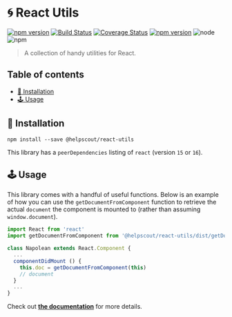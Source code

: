 # 🌀 React Utils

[![npm version](https://badge.fury.io/js/%40helpscout%2Freact-utils.svg)](https://badge.fury.io/js/%40helpscout%2Freact-utils) [![Build Status](https://travis-ci.org/helpscout/react-utils.svg?branch=master)](https://travis-ci.org/helpscout/react-utils) [![Coverage Status](https://coveralls.io/repos/github/helpscout/react-utils/badge.svg?branch=master)](https://coveralls.io/github/helpscout/react-utils?branch=master) [![npm version](https://badge.fury.io/js/%40helpscout%2Fblue.svg)](https://badge.fury.io/js/%40helpscout%2Fblue) ![node](https://img.shields.io/badge/node-8.11.3-blue.svg) ![npm](https://img.shields.io/badge/npm-5.6.0-blue.svg)

> A collection of handy utilities for React.

## Table of contents

<!-- START doctoc generated TOC please keep comment here to allow auto update -->
<!-- DON'T EDIT THIS SECTION, INSTEAD RE-RUN doctoc TO UPDATE -->

- [🔧 Installation](#-installation)
- [🕹 Usage](#%F0%9F%95%B9-usage)

<!-- END doctoc generated TOC please keep comment here to allow auto update -->

## 🔧 Installation

```
npm install --save @helpscout/react-utils
```

This library has a `peerDependencies` listing of `react` (version `15` or `16`).

## 🕹 Usage

This library comes with a handful of useful functions. Below is an example of how you can use the `getDocumentFromComponent` function to retrieve the actual `document` the component is mounted to (rather than assuming `window.document`).

```jsx
import React from 'react'
import getDocumentFromComponent from '@helpscout/react-utils/dist/getDocumentFromComponent'

class Napolean extends React.Component {
  ...
  componentDidMount () {
    this.doc = getDocumentFromComponent(this)
    // document
  }
  ...
}
```

Check out **[the documentation](./docs/)** for more details.
